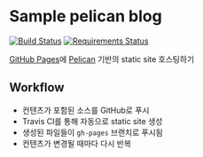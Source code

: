 # Sample pelican blog

[![Build Status](https://travis-ci.org/aseom/pelican-sample.svg?branch=master)](https://travis-ci.org/aseom/pelican-sample)
[![Requirements Status](https://requires.io/github/aseom/pelican-sample/requirements.svg?branch=master)](https://requires.io/github/aseom/pelican-sample/requirements/?branch=master)

[GitHub Pages][]에 [Pelican][] 기반의 static site 호스팅하기

[GitHub Pages]: https://pages.github.com/
[Pelican]: http://blog.getpelican.com/

## Workflow

- 컨텐츠가 포함된 소스를 GitHub로 푸시
- Travis CI를 통해 자동으로 static site 생성
- 생성된 파일들이 `gh-pages` 브랜치로 푸시됨
- 컨텐츠가 변경될 때마다 다시 반복
